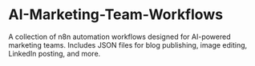 # AI-Marketing-Team-Workflows
A collection of n8n automation workflows designed for AI-powered marketing teams. Includes JSON files for blog publishing, image editing, LinkedIn posting, and more.
